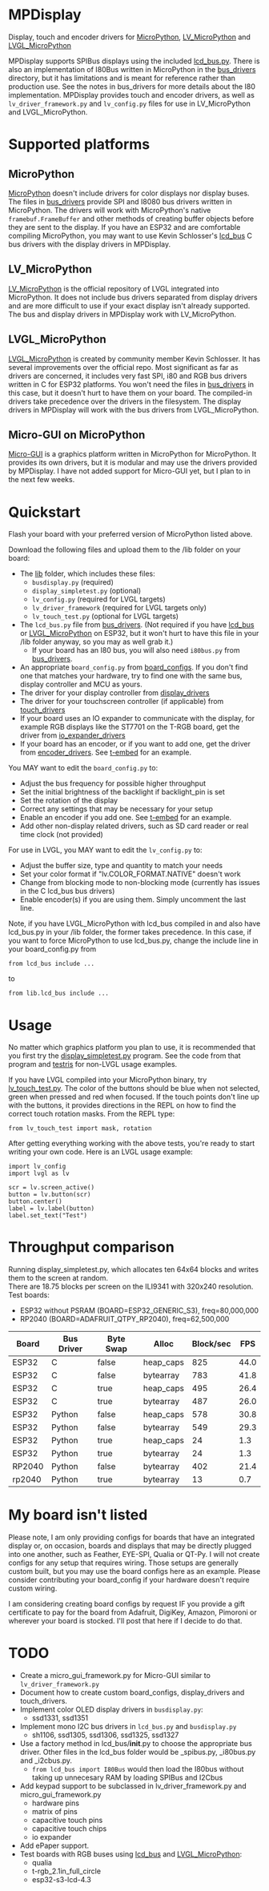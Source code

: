 # MPDisplay
Display, touch and encoder drivers for [MicroPython](https://github.com/micropython/micropython), [LV_MicroPython](https://github.com/lvgl/lv_micropython) and [LVGL_MicroPython](https://github.com/kdschlosser/lvgl_micropython)

MPDisplay supports SPIBus displays using the included [lcd_bus.py](bus_drivers/lcd_bus.py).  There is also an implementation of I80Bus written in MicroPython in the [bus_drivers](bus_drivers) directory, but it has limitations and is meant for reference rather than production use.  See the notes in bus_drivers for more details about the I80 implementation.  MPDisplay provides touch and encoder drivers, as well as `lv_driver_framework.py` and `lv_config.py` files for use in LV_MicroPython and LVGL_MicroPython.

# Supported platforms
## MicroPython
[MicroPython](https://github.com/micropython/micropython) doesn't include drivers for color displays nor display buses.  The files in [bus_drivers](bus_drivers) provide SPI and I8080 bus drivers written in MicroPython.  The drivers will work with MicroPython's native `framebuf.FrameBuffer` and other methods of creating buffer objects before they are sent to the display.  If you have an ESP32 and are comfortable compiling MicroPython, you may want to use Kevin Schlosser's [lcd_bus](https://github.com/kdschlosser/lcd_bus) C bus drivers with the display drivers in MPDisplay.

## LV_MicroPython
[LV_MicroPython](https://github.com/lvgl/lv_micropython) is the official repository of LVGL integrated into MicroPython.  It does not include bus drivers separated from display drivers and are more difficult to use if your exact display isn't already supported.  The bus and display drivers in MPDisplay work with LV_MicroPython.

## LVGL_MicroPython
[LVGL_MicroPython](https://github.com/kdschlosser/lvgl_micropython) is created by community member Kevin Schlosser.  It has several improvements over the official repo.  Most significant as far as drivers are concerned, it includes very fast SPI, i80 and RGB bus drivers written in C for ESP32 platforms.  You won't need the files in [bus_drivers](bus_drivers) in this case, but it doesn't hurt to have them on your board.  The compiled-in drivers take precedence over the drivers in the filesystem.  The display drivers in MPDisplay will work with the bus drivers from LVGL_MicroPython.

## Micro-GUI on MicroPython
[Micro-GUI](https://github.com/peterhinch/micropython-micro-gui) is a graphics platform written in MicroPython for MicroPython.  It provides its own drivers, but it is modular and may use the drivers provided by MPDisplay.  I have not added support for Micro-GUI yet, but I plan to in the next few weeks.

# Quickstart
Flash your board with your preferred version of MicroPython listed above.

Download the following files and upload them to the /lib folder on your board:
- The [lib](lib) folder, which includes these files:
  	- `busdisplay.py` (required)
  	- `display_simpletest.py` (optional)
  	- `lv_config.py` (required for LVGL targets)
  	- `lv_driver_framework` (required for LVGL targets only)
  	- `lv_touch_test.py` (optional for LVGL targets)
- The `lcd_bus.py` file from [bus_drivers](bus_drivers).  (Not required if you have [lcd_bus](https://github.com/kdschlosser/lcd_bus) or [LVGL_MicroPython](https://github.com/kdschlosser/lvgl_micropython) on ESP32, but it won't hurt to have this file in your /lib folder anyway, so you may as well grab it.)
  	- If your board has an I80 bus, you will also need `i80bus.py` from [bus_drivers](bus_drivers).
- An appropriate `board_config.py` from [board_configs](board_configs).  If you don't find one that matches your hardware, try to find one with the same bus, display controller and MCU as yours.
- The driver for your display controller from [display_drivers](display_drivers)
- The driver for your touchscreen controller (if applicable) from [touch_drivers](touch_drivers)
- If your board uses an IO expander to communicate with the display, for example RGB displays like the ST7701 on the T-RGB board, get the driver from [io_expander_drivers](io_expander_drivers)
- If your board has an encoder, or if you want to add one, get the driver from [encoder_drivers](encoder_drivers).  See [t-embed](board_configs/t-embed) for an example.

You MAY want to edit the `board_config.py` to:
- Adjust the bus frequency for possible higher throughput
- Set the initial brightness of the backlight if backlight_pin is set
- Set the rotation of the display
- Correct any settings that may be necessary for your setup
- Enable an encoder if you add one.  See [t-embed](board_configs/t-embed) for an example.
- Add other non-display related drivers, such as SD card reader or real time clock (not provided)

For use in LVGL, you MAY want to edit the `lv_config.py` to:
- Adjust the buffer size, type and quantity to match your needs
- Set your color format if "lv.COLOR_FORMAT.NATIVE" doesn't work
- Change from blocking mode to non-blocking mode (currently has issues in the C lcd_bus bus drivers)
- Enable encoder(s) if you are using them.  Simply uncomment the last line.

Note, if you have LVGL_MicroPython with lcd_bus compiled in and also have lcd_bus.py in your /lib folder,
the former takes precedence.  In this case, if you want to force MicroPython to use lcd_bus.py, change the include line in your board_config.py from
```
from lcd_bus include ...
```
to
```
from lib.lcd_bus include ...
```

# Usage
No matter which graphics platform you plan to use, it is recommended that you first try the [display_simpletest.py](lib/display_simpletest.py) program.  See the code from that program and [testris](https://github.com/bdbarnett/testris) for non-LVGL usage examples.

If you have LVGL compiled into your MicroPython binary, try [lv_touch_test.py](lib/lv_touch_test.py).  The color of the buttons should be blue when not selected, green when pressed and red when focused.  If the touch points don't line up with the buttons, it provides directions in the REPL on how to find the correct touch rotation masks.  From the REPL type:
```
from lv_touch_test import mask, rotation
```

After getting everything working with the above tests, you're ready to start writing your own code.  Here is an LVGL usage example:
```
import lv_config
import lvgl as lv

scr = lv.screen_active()
button = lv.button(scr)
button.center()
label = lv.label(button)
label.set_text("Test")
```

# Throughput comparison

Running display_simpletest.py, which allocates ten 64x64 blocks and writes them to the screen at random.								
There are 18.75 blocks per screen on the ILI9341 with 320x240 resolution.
Test boards:
- ESP32 without PSRAM (BOARD=ESP32_GENERIC_S3), freq=80,000,000											
- RP2040 (BOARD=ADAFRUIT_QTPY_RP2040), freq=62,500,000											
				
											
Board	|	Bus Driver	|	Byte Swap	|	Alloc	        |	Block/sec	|	FPS	    |
----	|	--------	|	---	        |	---     	|	---	        |	---	    |
ESP32	|	C	        |	false           |	heap_caps	|	825	        |	44.0        |
ESP32	|	C	        |	false	        |	bytearray	|	783	        |	41.8	    |
ESP32	|	C	        |	true	        |	heap_caps	|	495	        |	26.4	    |
ESP32	|	C        	|	true	        |	bytearray	|	487	        |	26.0	    |
ESP32	|	Python	        |	false	        |	heap_caps	|	578	        |	30.8	    |
ESP32	|	Python	        |	false	        |	bytearray	|	549	        |	29.3	    |
ESP32	|	Python	        |	true	        |	heap_caps	|	24	        |	1.3	    |
ESP32	|	Python	        |	true	        |	bytearray	|	24	        |	1.3	    |
RP2040	|	Python	        |	false	        |	bytearray	|	402	        |	21.4	    |
rp2040	|	Python	        |	true	        |	bytearray	|	13	        |	0.7	    |

# My board isn't listed
Please note, I am only providing configs for boards that have an integrated display or, on occasion, boards and displays that may be directly plugged into one another, such as Feather, EYE-SPI, Qualia or QT-Py.  I will not create configs for any setup that requires wiring.  Those setups are generally custom built, but you may use the board configs here as an example.  Please consider contributing your board_config if your hardware doesn't require custom wiring.

I am considering creating board configs by request IF you provide a gift certificate to pay for the board from Adafruit, DigiKey, Amazon, Pimoroni or wherever your board is stocked.  I'll post that here if I decide to do that.

# TODO
- Create a micro_gui_framework.py for Micro-GUI similar to `lv_driver_framework.py`
- Document how to create custom board_configs, display_drivers and touch_drivers.
- Implement color OLED display drivers in `busdisplay.py`:
  	- ssd1331, ssd1351
- Implement mono I2C bus drivers in `lcd_bus.py` and `busdisplay.py`
	- sh1106, ssd1305, ssd1306, ssd1325, ssd1327
- Use a factory method in lcd_bus/__init__.py to choose the appropriate bus driver.  Other files in the lcd_bus folder would be _spibus.py, _i80bus.py and _i2cbus.py.
  	- `from lcd_bus import I80Bus` would then load the I80bus without taking up unnecesary RAM by loading SPIBus and I2Cbus
- Add keypad support to be subclassed in lv_driver_framework.py and micro_gui_framework.py
	- hardware pins
   	- matrix of pins
   	- capacitive touch pins
   	- capacitive touch chips
   	- io expander
- Add ePaper support.
- Test boards with RGB buses using [lcd_bus](https://github.com/kdschlosser/lcd_bus) and [LVGL_MicroPython](https://github.com/kdschlosser/lvgl_micropython):
	- qualia
   	- t-rgb_2.1in_full_circle
   	- esp32-s3-lcd-4.3
